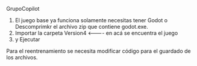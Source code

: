 GrupoCopilot
1. El juego base ya funciona solamente necesitas tener Godot o Descomprimkr el archivo zip que contiene godot.exe.
2. Importar la carpeta Version4 <---- en acá se encuentra el juego
3. y Ejecutar

Para el reentrenamiento
se necesita modificar código para el guardado de los archivos.

